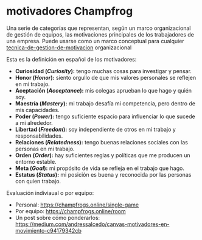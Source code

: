 # motivadores Champfrog

Una serie de categorías que representan, según un marco organizacional de gestión de equipos, las motivaciones principales de los trabajadores de una empresa. Puede usarse como un marco conceptual para cualquier [tecnica-de-gestion-de-motivacion](tecnica-de-gestion-de-motivacion.md) organizacional

Esta es la definición en español de los motivadores:

* **Curiosidad (*Curiosity*):** tengo muchas cosas para investigar y pensar.
* **Honor (*Honor*):** siento orgullo de que mis valores personales se reflejen en mi trabajo.
* **Aceptación (*Acceptance*):** mis colegas aprueban lo que hago y quién soy.
* **Maestría (*Mastery*):** mi trabajo desafía mi competencia, pero dentro de mis capacidades.
* **Poder (*Power*):** tengo suficiente espacio para influenciar lo que sucede a mi alrededor.
* **Libertad (*Freedom*):** soy independiente de otros en mi trabajo y responsabilidades.
* **Relaciones (*Relatedness*):** tengo buenas relaciones sociales con las personas en mi trabajo.
* **Orden (*Order*):** hay suficientes reglas y políticas que me producen un entorno estable.
* **Meta (*Goal*):** mi propósito de vida se refleja en el trabajo que hago.
* **Estatus (*Status*):** mi posición es buena y reconocida por las personas con quien trabajo.

Evaluación indiviaual o por equipo:

* Personal: https://champfrogs.online/single-game
* Por equipo: https://champfrogs.online/room
* Un post sobre cómo ponderarlos: https://medium.com/andressalcedo/canvas-motivadores-en-movimiento-c94179342cb
